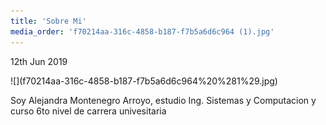 ```yaml
---
title: 'Sobre Mi'
media_order: 'f70214aa-316c-4858-b187-f7b5a6d6c964 (1).jpg'
---
```


 <p><time class="dt-published" datetime="2019-06-12T23:19:18-08:00">
<i class="fa fa-calendar"></i> 12th Jun 2019
</time></p>
![](f70214aa-316c-4858-b187-f7b5a6d6c964%20%281%29.jpg)


Soy Alejandra Montenegro Arroyo, estudio Ing. Sistemas y Computacion y curso 6to nivel de carrera univesitaria